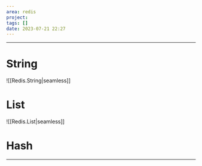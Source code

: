 ```yaml
---
area: redis
project: 
tags: []
date: 2023-07-21 22:27
---
```

---
# String
![[Redis.String|seamless]]

# List
![[Redis.List|seamless]]

# Hash


---
